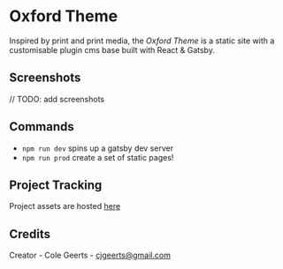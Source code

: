 # Oxford Theme

Inspired by print and print media, the _Oxford Theme_ is a static site with a customisable plugin cms base built with React & Gatsby.

## Screenshots

// TODO: add screenshots

## Commands

- `npm run dev` spins up a gatsby dev server
- `npm run prod` create a set of static pages!

## Project Tracking

Project assets are hosted [here](https://drive.google.com/drive/folders/12V9GKE85i06aBOf5SLbEkPRbQmqnlRHn?usp=sharing)

## Credits

Creator - Cole Geerts - [cjgeerts@gmail.com](mailto:cjgeerts@gmail.com)
